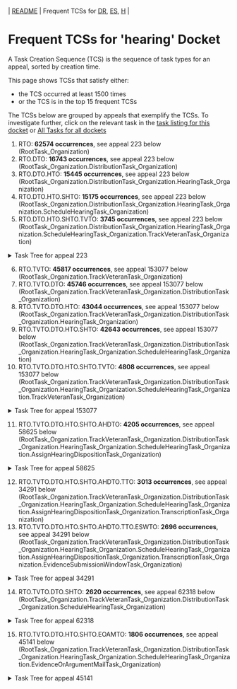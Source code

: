 <!-- DO NOT EDIT THIS FILE.  This file is autogenerated. -->
| [README](../README.md) | Frequent TCSs for [DR](../docs-DR/freq-taskcreation.md), [ES](../docs-ES/freq-taskcreation.md), [H](../docs-H/freq-taskcreation.md) |

# Frequent TCSs for 'hearing' Docket

A Task Creation Sequence (TCS) is the sequence of task types for an appeal, sorted by creation time.

This page shows TCSs that satisfy either:
* the TCS occurred at least 1500 times
* or the TCS is in the top 15 frequent TCSs

The TCSs below are grouped by appeals that exemplify the TCSs.
To investigate further, click on the relevant task in the [task listing for this docket](tasklist.md)
or [All Tasks for all dockets](../alltasks.md)

1. RTO: **62574 occurrences**, see appeal 223 below  
  (RootTask_Organization)  
2. RTO.DTO: **16743 occurrences**, see appeal 223 below  
  (RootTask_Organization.DistributionTask_Organization)  
3. RTO.DTO.HTO: **15445 occurrences**, see appeal 223 below  
  (RootTask_Organization.DistributionTask_Organization.HearingTask_Organization)  
4. RTO.DTO.HTO.SHTO: **15175 occurrences**, see appeal 223 below  
  (RootTask_Organization.DistributionTask_Organization.HearingTask_Organization.ScheduleHearingTask_Organization)  
5. RTO.DTO.HTO.SHTO.TVTO: **3745 occurrences**, see appeal 223 below  
  (RootTask_Organization.DistributionTask_Organization.HearingTask_Organization.ScheduleHearingTask_Organization.TrackVeteranTask_Organization)  
  
  <details><summary markdown='span'>Task Tree for appeal 223</summary>  
    
  ![223](uml/223.png)  
    
  <details><summary markdown='span'>UML code for task tree for appeal 223</summary>  
    
  ```  
  @startuml  
  skinparam {  
    ObjectBorderColor #555  
    ObjectBorderThickness 0  
    ObjectFontStyle bold  
    ObjectFontSize 14  
    ObjectAttributeFontColor #333  
    ObjectAttributeFontSize 12  
  }  
    object 0.RootTask #8dd3c7 {  
  Organization  
  }  
    object 1.InformalHearingPresentationTask #fdb462 {  
  Organization  
  }  
    object 2.DistributionTask #ffffb3 {  
  Organization  
  }  
    object 3.HearingTask #fb8072 {  
  Organization  
  }  
    object 4.ScheduleHearingTask #80b1d3 {  
  Organization  
  }  
    object 5.TrackVeteranTask #bebada {  
  Organization  
  }  
    object 6.AssignHearingDispositionTask #8dd3c7 {  
  Organization  
  }  
    object 7.TranscriptionTask #fb8072 {  
  Organization  
  }  
    object 8.EvidenceSubmissionWindowTask #fccde5 {  
  Organization  
  }  
    object 9.TranscriptionTask #fb8072 {  
  User  
  }  
    object 10.EvidenceSubmissionWindowTask #fccde5 {  
  User  
  }  
    object 11.TranscriptionTask #fb8072 {  
  User  
  }  
    object 12.JudgeAssignTask #ccebc5 {  
  User  
  }  
    object 13.JudgeDecisionReviewTask #d9d9d9 {  
  User  
  }  
    object 14.AttorneyTask #bc80bd {  
  User  
  }  
    object 15.BvaDispatchTask #b3de69 {  
  Organization  
  }  
    object 16.BvaDispatchTask #b3de69 {  
  User  
  }  
  2.DistributionTask -- 1.InformalHearingPresentationTask  
  0.RootTask -- 2.DistributionTask  
  2.DistributionTask -- 3.HearingTask  
  3.HearingTask -- 4.ScheduleHearingTask  
  0.RootTask -- 5.TrackVeteranTask  
  3.HearingTask -- 6.AssignHearingDispositionTask  
  6.AssignHearingDispositionTask -- 7.TranscriptionTask  
  6.AssignHearingDispositionTask -- 8.EvidenceSubmissionWindowTask  
  7.TranscriptionTask -- 9.TranscriptionTask  
  8.EvidenceSubmissionWindowTask -- 10.EvidenceSubmissionWindowTask  
  7.TranscriptionTask -- 11.TranscriptionTask  
  0.RootTask -- 12.JudgeAssignTask  
  0.RootTask -- 13.JudgeDecisionReviewTask  
  13.JudgeDecisionReviewTask -- 14.AttorneyTask  
  0.RootTask -- 15.BvaDispatchTask  
  15.BvaDispatchTask -- 16.BvaDispatchTask  
  @enduml  
  ```  
  </details>  
    
  </details>  
    
  
6. RTO.TVTO: **45817 occurrences**, see appeal 153077 below  
  (RootTask_Organization.TrackVeteranTask_Organization)  
7. RTO.TVTO.DTO: **45746 occurrences**, see appeal 153077 below  
  (RootTask_Organization.TrackVeteranTask_Organization.DistributionTask_Organization)  
8. RTO.TVTO.DTO.HTO: **43044 occurrences**, see appeal 153077 below  
  (RootTask_Organization.TrackVeteranTask_Organization.DistributionTask_Organization.HearingTask_Organization)  
9. RTO.TVTO.DTO.HTO.SHTO: **42643 occurrences**, see appeal 153077 below  
  (RootTask_Organization.TrackVeteranTask_Organization.DistributionTask_Organization.HearingTask_Organization.ScheduleHearingTask_Organization)  
10. RTO.TVTO.DTO.HTO.SHTO.TVTO: **4808 occurrences**, see appeal 153077 below  
  (RootTask_Organization.TrackVeteranTask_Organization.DistributionTask_Organization.HearingTask_Organization.ScheduleHearingTask_Organization.TrackVeteranTask_Organization)  
  
  <details><summary markdown='span'>Task Tree for appeal 153077</summary>  
    
  ![153077](uml/153077.png)  
    
  <details><summary markdown='span'>UML code for task tree for appeal 153077</summary>  
    
  ```  
  @startuml  
  skinparam {  
    ObjectBorderColor #555  
    ObjectBorderThickness 0  
    ObjectFontStyle bold  
    ObjectFontSize 14  
    ObjectAttributeFontColor #333  
    ObjectAttributeFontSize 12  
  }  
    object 0.RootTask #8dd3c7 {  
  Organization  
  }  
    object 1.TrackVeteranTask #bebada {  
  Organization  
  }  
    object 2.DistributionTask #ffffb3 {  
  Organization  
  }  
    object 3.HearingTask #fb8072 {  
  Organization  
  }  
    object 4.ScheduleHearingTask #80b1d3 {  
  Organization  
  }  
    object 5.TrackVeteranTask #bebada {  
  Organization  
  }  
  0.RootTask -- 1.TrackVeteranTask  
  0.RootTask -- 2.DistributionTask  
  2.DistributionTask -- 3.HearingTask  
  3.HearingTask -- 4.ScheduleHearingTask  
  0.RootTask -- 5.TrackVeteranTask  
  @enduml  
  ```  
  </details>  
    
  </details>  
    
  
11. RTO.TVTO.DTO.HTO.SHTO.AHDTO: **4205 occurrences**, see appeal 58625 below  
  (RootTask_Organization.TrackVeteranTask_Organization.DistributionTask_Organization.HearingTask_Organization.ScheduleHearingTask_Organization.AssignHearingDispositionTask_Organization)  
  
  <details><summary markdown='span'>Task Tree for appeal 58625</summary>  
    
  ![58625](uml/58625.png)  
    
  <details><summary markdown='span'>UML code for task tree for appeal 58625</summary>  
    
  ```  
  @startuml  
  skinparam {  
    ObjectBorderColor #555  
    ObjectBorderThickness 0  
    ObjectFontStyle bold  
    ObjectFontSize 14  
    ObjectAttributeFontColor #333  
    ObjectAttributeFontSize 12  
  }  
    object 0.RootTask #8dd3c7 {  
  Organization  
  }  
    object 1.TrackVeteranTask #bebada {  
  Organization  
  }  
    object 2.DistributionTask #ffffb3 {  
  Organization  
  }  
    object 3.HearingTask #fb8072 {  
  Organization  
  }  
    object 4.ScheduleHearingTask #80b1d3 {  
  Organization  
  }  
    object 5.AssignHearingDispositionTask #8dd3c7 {  
  Organization  
  }  
  0.RootTask -- 1.TrackVeteranTask  
  0.RootTask -- 2.DistributionTask  
  2.DistributionTask -- 3.HearingTask  
  3.HearingTask -- 4.ScheduleHearingTask  
  3.HearingTask -- 5.AssignHearingDispositionTask  
  @enduml  
  ```  
  </details>  
    
  </details>  
    
  
12. RTO.TVTO.DTO.HTO.SHTO.AHDTO.TTO: **3013 occurrences**, see appeal 34291 below  
  (RootTask_Organization.TrackVeteranTask_Organization.DistributionTask_Organization.HearingTask_Organization.ScheduleHearingTask_Organization.AssignHearingDispositionTask_Organization.TranscriptionTask_Organization)  
13. RTO.TVTO.DTO.HTO.SHTO.AHDTO.TTO.ESWTO: **2696 occurrences**, see appeal 34291 below  
  (RootTask_Organization.TrackVeteranTask_Organization.DistributionTask_Organization.HearingTask_Organization.ScheduleHearingTask_Organization.AssignHearingDispositionTask_Organization.TranscriptionTask_Organization.EvidenceSubmissionWindowTask_Organization)  
  
  <details><summary markdown='span'>Task Tree for appeal 34291</summary>  
    
  ![34291](uml/34291.png)  
    
  <details><summary markdown='span'>UML code for task tree for appeal 34291</summary>  
    
  ```  
  @startuml  
  skinparam {  
    ObjectBorderColor #555  
    ObjectBorderThickness 0  
    ObjectFontStyle bold  
    ObjectFontSize 14  
    ObjectAttributeFontColor #333  
    ObjectAttributeFontSize 12  
  }  
    object 0.RootTask #8dd3c7 {  
  Organization  
  }  
    object 1.TrackVeteranTask #bebada {  
  Organization  
  }  
    object 2.DistributionTask #ffffb3 {  
  Organization  
  }  
    object 3.HearingTask #fb8072 {  
  Organization  
  }  
    object 4.ScheduleHearingTask #80b1d3 {  
  Organization  
  }  
    object 5.AssignHearingDispositionTask #8dd3c7 {  
  Organization  
  }  
    object 6.TranscriptionTask #fb8072 {  
  Organization  
  }  
    object 7.EvidenceSubmissionWindowTask #fccde5 {  
  Organization  
  }  
    object 8.JudgeAssignTask #ccebc5 {  
  User  
  }  
    object 9.JudgeDecisionReviewTask #d9d9d9 {  
  User  
  }  
    object 10.AttorneyTask #bc80bd {  
  User  
  }  
    object 11.BvaDispatchTask #b3de69 {  
  Organization  
  }  
    object 12.BvaDispatchTask #b3de69 {  
  User  
  }  
  0.RootTask -- 1.TrackVeteranTask  
  0.RootTask -- 2.DistributionTask  
  2.DistributionTask -- 3.HearingTask  
  3.HearingTask -- 4.ScheduleHearingTask  
  3.HearingTask -- 5.AssignHearingDispositionTask  
  5.AssignHearingDispositionTask -- 6.TranscriptionTask  
  5.AssignHearingDispositionTask -- 7.EvidenceSubmissionWindowTask  
  0.RootTask -- 8.JudgeAssignTask  
  0.RootTask -- 9.JudgeDecisionReviewTask  
  9.JudgeDecisionReviewTask -- 10.AttorneyTask  
  0.RootTask -- 11.BvaDispatchTask  
  11.BvaDispatchTask -- 12.BvaDispatchTask  
  @enduml  
  ```  
  </details>  
    
  </details>  
    
  
14. RTO.TVTO.DTO.SHTO: **2620 occurrences**, see appeal 62318 below  
  (RootTask_Organization.TrackVeteranTask_Organization.DistributionTask_Organization.ScheduleHearingTask_Organization)  
  
  <details><summary markdown='span'>Task Tree for appeal 62318</summary>  
    
  ![62318](uml/62318.png)  
    
  <details><summary markdown='span'>UML code for task tree for appeal 62318</summary>  
    
  ```  
  @startuml  
  skinparam {  
    ObjectBorderColor #555  
    ObjectBorderThickness 0  
    ObjectFontStyle bold  
    ObjectFontSize 14  
    ObjectAttributeFontColor #333  
    ObjectAttributeFontSize 12  
  }  
    object 0.RootTask #8dd3c7 {  
  Organization  
  }  
    object 1.TrackVeteranTask #bebada {  
  Organization  
  }  
    object 2.DistributionTask #ffffb3 {  
  Organization  
  }  
    object 3.HearingTask #fb8072 {  
  Organization  
  }  
    object 4.ScheduleHearingTask #80b1d3 {  
  Organization  
  }  
    object 5.AssignHearingDispositionTask #8dd3c7 {  
  Organization  
  }  
    object 6.HearingTask #fb8072 {  
  Organization  
  }  
    object 7.AssignHearingDispositionTask #8dd3c7 {  
  Organization  
  }  
    object 8.HearingTask #fb8072 {  
  Organization  
  }  
    object 9.ScheduleHearingTask #80b1d3 {  
  Organization  
  }  
    object 10.AssignHearingDispositionTask #8dd3c7 {  
  Organization  
  }  
  0.RootTask -- 1.TrackVeteranTask  
  0.RootTask -- 2.DistributionTask  
  2.DistributionTask -- 3.HearingTask  
  3.HearingTask -- 4.ScheduleHearingTask  
  3.HearingTask -- 5.AssignHearingDispositionTask  
  2.DistributionTask -- 6.HearingTask  
  6.HearingTask -- 7.AssignHearingDispositionTask  
  2.DistributionTask -- 8.HearingTask  
  8.HearingTask -- 9.ScheduleHearingTask  
  8.HearingTask -- 10.AssignHearingDispositionTask  
  @enduml  
  ```  
  </details>  
    
  </details>  
    
  
15. RTO.TVTO.DTO.HTO.SHTO.EOAMTO: **1806 occurrences**, see appeal 45141 below  
  (RootTask_Organization.TrackVeteranTask_Organization.DistributionTask_Organization.HearingTask_Organization.ScheduleHearingTask_Organization.EvidenceOrArgumentMailTask_Organization)  
  
  <details><summary markdown='span'>Task Tree for appeal 45141</summary>  
    
  ![45141](uml/45141.png)  
    
  <details><summary markdown='span'>UML code for task tree for appeal 45141</summary>  
    
  ```  
  @startuml  
  skinparam {  
    ObjectBorderColor #555  
    ObjectBorderThickness 0  
    ObjectFontStyle bold  
    ObjectFontSize 14  
    ObjectAttributeFontColor #333  
    ObjectAttributeFontSize 12  
  }  
    object 0.RootTask #8dd3c7 {  
  Organization  
  }  
    object 1.TrackVeteranTask #bebada {  
  Organization  
  }  
    object 2.DistributionTask #ffffb3 {  
  Organization  
  }  
    object 3.HearingTask #fb8072 {  
  Organization  
  }  
    object 4.ScheduleHearingTask #80b1d3 {  
  Organization  
  }  
    object 5.HearingAdminActionVerifyAddressTask #ffed6f {  
  Organization  
  }  
    object 6.EvidenceOrArgumentMailTask #ffffb3 {  
  Organization  
  }  
    object 7.EvidenceOrArgumentMailTask #ffffb3 {  
  User  
  }  
  0.RootTask -- 1.TrackVeteranTask  
  0.RootTask -- 2.DistributionTask  
  2.DistributionTask -- 3.HearingTask  
  3.HearingTask -- 4.ScheduleHearingTask  
  4.ScheduleHearingTask -- 5.HearingAdminActionVerifyAddressTask  
  0.RootTask -- 6.EvidenceOrArgumentMailTask  
  6.EvidenceOrArgumentMailTask -- 7.EvidenceOrArgumentMailTask  
  @enduml  
  ```  
  </details>  
    
  </details>  
    
  
